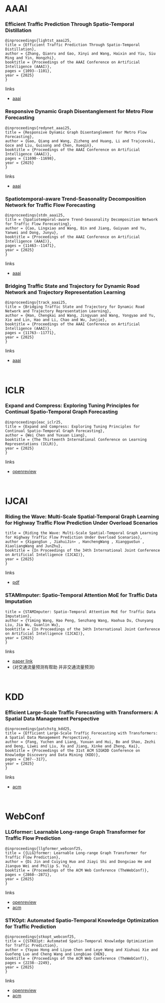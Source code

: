 # AAAI
### Efficient Traffic Prediction Through Spatio-Temporal Distillation

```
@inproceedings{lightst_aaai25,
title = {Efficient Traffic Prediction Through Spatio-Temporal Distillation},
author = {Zhang, Qianru and Gao, Xinyi and Wang, Haixin and Yiu, Siu Ming and Yin, Hongzhi},
booktitle = {Proceedings of the AAAI Conference on Artificial Intelligence (AAAI)},
pages = {1093--1101},
year = {2025}
}
```

links
- [aaai](https://ojs.aaai.org/index.php/AAAI/article/view/32096)

### Responsive Dynamic Graph Disentanglement for Metro Flow Forecasting

```
@inproceedings{redynet_aaai25,
title = {Responsive Dynamic Graph Disentanglement for Metro Flow Forecasting},
author = {Gao, Qiang and Wang, Zizheng and Huang, Li and Trajcevski, Goce and Liu, Guisong and Chen, Xueqin},
booktitle = {Proceedings of the AAAI Conference on Artificial Intelligence (AAAI)},
pages = {11690--11698},
year = {2025}
}
```

links
- [aaai](https://ojs.aaai.org/index.php/AAAI/article/view/33272)

### Spatiotemporal-aware Trend-Seasonality Decomposition Network for Traffic Flow Forecasting

```
@inproceedings{stdn_aaai25,
title = {Spatiotemporal-aware Trend-Seasonality Decomposition Network for Traffic Flow Forecasting},
author = {Cao, Lingxiao and Wang, Bin and Jiang, Guiyuan and Yu, Yanwei and Dong, Junyu},
booktitle = {Proceedings of the AAAI Conference on Artificial Intelligence (AAAI)},
pages = {11463--11471},
year = {2025}
}
```

links
- [aaai](https://ojs.aaai.org/index.php/AAAI/article/view/33247)

### Bridging Traffic State and Trajectory for Dynamic Road Network and Trajectory Representation Learning

```
@inproceedings{track_aaai25,
title = {Bridging Traffic State and Trajectory for Dynamic Road Network and Trajectory Representation Learning},
author = {Han, Chengkai and Wang, Jingyuan and Wang, Yongyao and Yu, Xie and Lin, Hao and Li, Chao and Wu, Junjie},
booktitle = {Proceedings of the AAAI Conference on Artificial Intelligence (AAAI)},
pages = {11763--11771},
year = {2025}
}
```

links
- [aaai](https://ojs.aaai.org/index.php/AAAI/article/view/33280)
<br />

# ICLR
### Expand and Compress: Exploring Tuning Principles for Continual Spatio-Temporal Graph Forecasting

```
@inproceedings{eac_iclr25,
title = {Expand and Compress: Exploring Tuning Principles for Continual Spatio-Temporal Graph Forecasting},
author = {Wei Chen and Yuxuan Liang},
booktitle = {The Thirteenth International Conference on Learning Representations (ICLR)},
year = {2025}
}
```

links
- [openreview](https://openreview.net/forum?id=FRzCIlkM7I)
<br />

# IJCAI
### Riding the Wave: Multi-Scale Spatial-Temporal Graph Learning for Highway Traffic Flow Prediction Under Overload Scenarios
```
title = {Riding the Wave: Multi-Scale Spatial-Temporal Graph Learning for Highway Traffic Flow Prediction Under Overload Scenarios},
author = {XigangSun , JiahuiJin∗ , HanchengWang , XiangguoSun , XiaoliangWang and JunZhu},
booktitle = {In Proceedings of the 34th International Joint Conference on Artificial Intelligence (IJCAI)},
year = {2025}
}
```
links
- [pdf](https://docs.qq.com/pdf/DVEZOVHVtR2JYb2tT)


### STAMImputer: Spatio-Temporal Attention MoE for Traffic Data Imputation
```
title = {STAMImputer: Spatio-Temporal Attention MoE for Traffic Data Imputation},
author = {Yiming Wang, Hao Peng, Senzhang Wang, Haohua Du, Chunyang Liu, Jia Wu, Guanlin Wu},
booktitle = {In Proceedings of the 34th International Joint Conference on Artificial Intelligence (IJCAI)},
year = {2025}
}
```
links
- [paper link](https://arxiv.org/html/2506.08054v2)
- (对交通流量预测有帮助 并非交通流量预测)
<br />

# KDD
### Efficient Large-Scale Traffic Forecasting with Transformers: A Spatial Data Management Perspective

```
@inproceedings{patchstg_kdd25,
title = {Efficient Large-Scale Traffic Forecasting with Transformers: A Spatial Data Management Perspective},
author = {Fang, Yuchen and Liang, Yuxuan and Hui, Bo and Shao, Zezhi and Deng, Liwei and Liu, Xu and Jiang, Xinke and Zheng, Kai},
booktitle = {Proceedings of the 31st ACM SIGKDD Conference on Knowledge Discovery and Data Mining (KDD)},
pages = {307--317},
year = {2025}
}
```

links
- [acm](https://dl.acm.org/doi/10.1145/3690624.3709177)
<br />

# WebConf
### LLGformer: Learnable Long-range Graph Transformer for Traffic Flow Prediction

```
@inproceedings{llgformer_webconf25,
title = {{LLG}former: Learnable Long-range Graph Transformer for Traffic Flow Prediction},
author = {Di Jin and Cuiying Huo and Jiayi Shi and Dongxiao He and Jianguo Wei and Philip S. Yu},
booktitle = {Proceedings of the ACM Web Conference (TheWebConf)},
pages = {2860--2871},
year = {2025}
}
```

links
- [openreview](https://openreview.net/forum?id=7VjR70sxti)
- [acm](https://dl.acm.org/doi/10.1145/3696410.3714596)

### STKOpt: Automated Spatio-Temporal Knowledge Optimization for Traffic Prediction

```
@inproceedings{stkopt_webconf25,
title = {{STKO}pt: Automated Spatio-Temporal Knowledge Optimization for Traffic Prediction},
author = {Yayao Hong and Liyue Chen and Leye Wang and Xiuhuai Xie and Guofeng Luo and Cheng Wang and Longbiao CHEN},
booktitle = {Proceedings of the ACM Web Conference (TheWebConf)},
pages = {2238--2249},
year = {2025}
}
```

links
- [openreview](https://openreview.net/forum?id=DKoMOT7x70)
- [acm](https://dl.acm.org/doi/10.1145/3696410.3714598)
